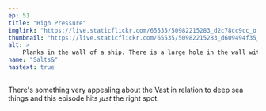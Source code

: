 ```yaml
---
ep: 51
title: "High Pressure"
imglink: "https://live.staticflickr.com/65535/50982215283_d2c78cc9cc_o.jpg"
thumbnail: "https://live.staticflickr.com/65535/50982215283_d609494f35_q.jpg"
alt: >
    Planks in the wall of a ship. There is a large hole in the wall with slightly jagged edges, and a metal wrench can be seen slowly sinking in the bottom right corner. Beyond the hole is a vast expanse of dark blue and black, with no details to be seen.
name: "Salts&"
hastext: true
---
```

There's something very appealing about the Vast in relation to deep sea things and this episode hits *just* the right spot.